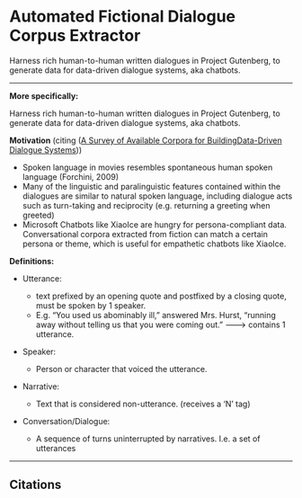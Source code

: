 # Automated Fictional Dialogue Corpus Extractor
Harness rich human-to-human written dialogues in Project Gutenberg, to generate data for data-driven dialogue systems, aka chatbots. 

---

**More specifically:**

Harness rich human-to-human written dialogues in Project Gutenberg, to generate data for data-driven dialogue systems, aka chatbots. 

**Motivation** (citing ([A Survey of Available Corpora for BuildingData-Driven Dialogue Systems](https://arxiv.org/pdf/1512.05742.pdf)))

- Spoken language in movies resembles spontaneous human spoken language (Forchini, 2009)
- Many of the linguistic and paralinguistic features contained within the dialogues are similar to natural spoken language, including dialogue acts such as turn-taking and reciprocity (e.g. returning a greeting when greeted)
- Microsoft Chatbots like XiaoIce are hungry for persona-compliant data. Conversational corpora extracted from fiction can match a certain persona or theme, which is useful for empathetic chatbots like XiaoIce.

**Definitions:**

- Utterance: 

  - text prefixed by an opening quote and postfixed by a closing quote, must be spoken by 1 speaker. 
  - E.g. “You used us abominably ill,” answered Mrs. Hurst, “running away without telling us that you were coming out.” ---> contains 1 utterance. 

- Speaker:

  - Person or character that voiced the utterance. 

- Narrative:

  - Text that is considered non-utterance. (receives a ‘N’ tag)

- Conversation/Dialogue:

  - A sequence of turns uninterrupted by narratives. I.e. a set of utterances







---

## Citations


